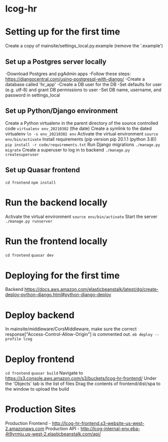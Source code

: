 # lcog-hr

# Setting up for the first time
Create a copy of mainsite/settings_local.py.example (remove the '.example')
## Set up a Postgres server locally
-Download Postgres and pgAdmin apps
-Follow these steps: https://djangocentral.com/using-postgresql-with-django/
    -Create a database called 'hr_app'
    -Create a DB user for the DB
    -Set defaults for user (e.g. utf-8) and grant DB permissions to user
-Set DB name, username, and password in settings_local
## Set up Python/Django environment
Create a Python virtualenv in the parent directory of the source controlled code
`virtualenv env_20210302` (the date)
Create a symlink to the dated virtualenv
`ln -s env_20210302 env`
Activate the virtual environment
`source env/bin/activate` 
Install requirements (pip version pip 20.1.1 (python 3.8))
`pip install -r code/requirements.txt`
Run Django migrations
`./manage.py migrate`
Create a superuser to log in to backend
`./manage.py createsuperuser`
## Set up Quasar frontend
`cd frontend`
`npm install`


# Run the backend locally
Activate the virtual environment
`source env/bin/activate` 
Start the server
`./manage.py runserver`

# Run the frontend locally
`cd frontend`
`quasar dev`

# Deploying for the first time
Backend
https://docs.aws.amazon.com/elasticbeanstalk/latest/dg/create-deploy-python-django.html#python-django-deploy

# Deploy backend
In mainsite/middleware/CorsMiddleware, make sure the correct response["Access-Control-Allow-Origin"] is commented out.
`eb deploy --profile lcog`

# Deploy frontend
`cd frontend`
`quasar build`
Navigate to https://s3.console.aws.amazon.com/s3/buckets/lcog-hr-frontend/
Under the 'Objects' tab is the list of files
Drag the contents of frontend/dist/spa to the window to upload the build

# Production Sites
Production Frontend - http://lcog-hr-frontend.s3-website-us-west-2.amazonaws.com
Production API - http://lcog-internal-env.eba-4t9yrmiu.us-west-2.elasticbeanstalk.com/api/